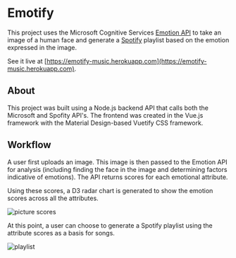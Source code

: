 # Emotify

This project uses the Microsoft Cognitive Services [Emotion API](https://azure.microsoft.com/en-us/services/cognitive-services/emotion/) to take an image of a human face and generate a [Spotify](https://www.spotify.com/) playlist based on the emotion expressed in the image.

See it live at [https://emotify-music.herokuapp.com](https://emotify-music.herokuapp.com).

## About

This project was built using a Node.js backend API that calls both the Microsoft and Spofity API's. The frontend was created in the Vue.js framework with the Material Design-based Vuetify CSS framework.

## Workflow

A user first uploads an image. This image is then passed to the Emotion API for analysis (including finding the face in the image and determining factors indicative of emotions). The API returns scores for each emotional attribute.

Using these scores, a D3 radar chart is generated to show the emotion scores across all the attributes.

![picture scores](screenshots/picture-emotion-scores-example.PNG)

At this point, a user can choose to generate a Spotify playlist using the attribute scores as a basis for songs.

![playlist](screenshots/spotify-playlist-example.PNG)

